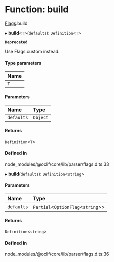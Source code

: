 # Function: build

[Flags](../modules/Flags.md).build

▸ **build**<`T`\>(`defaults`): `Definition`<`T`\>

**`Deprecated`**

Use Flags.custom instead.

#### Type parameters

| Name |
| :------ |
| `T` |

#### Parameters

| Name | Type |
| :------ | :------ |
| `defaults` | `Object` |

#### Returns

`Definition`<`T`\>

#### Defined in

node_modules/@oclif/core/lib/parser/flags.d.ts:33

▸ **build**(`defaults`): `Definition`<`string`\>

#### Parameters

| Name | Type |
| :------ | :------ |
| `defaults` | `Partial`<`OptionFlag`<`string`\>\> |

#### Returns

`Definition`<`string`\>

#### Defined in

node_modules/@oclif/core/lib/parser/flags.d.ts:36
